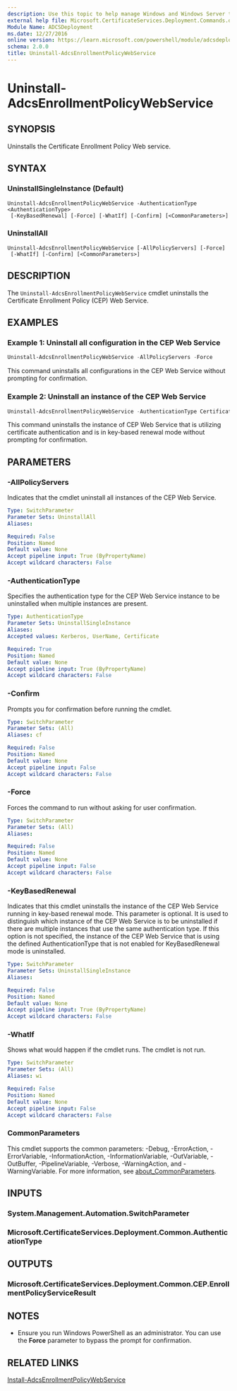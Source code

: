 ```yaml
---
description: Use this topic to help manage Windows and Windows Server technologies with Windows PowerShell.
external help file: Microsoft.CertificateServices.Deployment.Commands.dll-Help.xml
Module Name: ADCSDeployment
ms.date: 12/27/2016
online version: https://learn.microsoft.com/powershell/module/adcsdeployment/uninstall-adcsenrollmentpolicywebservice?view=windowsserver2025-ps&wt.mc_id=ps-gethelp
schema: 2.0.0
title: Uninstall-AdcsEnrollmentPolicyWebService
---
```


# Uninstall-AdcsEnrollmentPolicyWebService

## SYNOPSIS
Uninstalls the Certificate Enrollment Policy Web service.

## SYNTAX

### UninstallSingleInstance (Default)

```
Uninstall-AdcsEnrollmentPolicyWebService -AuthenticationType <AuthenticationType>
 [-KeyBasedRenewal] [-Force] [-WhatIf] [-Confirm] [<CommonParameters>]
```

### UninstallAll

```
Uninstall-AdcsEnrollmentPolicyWebService [-AllPolicyServers] [-Force]
 [-WhatIf] [-Confirm] [<CommonParameters>]
```

## DESCRIPTION

The `Uninstall-AdcsEnrollmentPolicyWebService` cmdlet uninstalls the Certificate Enrollment Policy
(CEP) Web Service.

## EXAMPLES

### Example 1: Uninstall all configuration in the CEP Web Service

```powershell
Uninstall-AdcsEnrollmentPolicyWebService -AllPolicyServers -Force
```

This command uninstalls all configurations in the CEP Web Service without prompting for
confirmation.

### Example 2: Uninstall an instance of the CEP Web Service

```powershell
Uninstall-AdcsEnrollmentPolicyWebService -AuthenticationType Certificate -KeyBasedRenewal -Force
```

This command uninstalls the instance of CEP Web Service that is utilizing certificate authentication
and is in key-based renewal mode without prompting for confirmation.

## PARAMETERS

### -AllPolicyServers

Indicates that the cmdlet uninstall all instances of the CEP Web Service.

```yaml
Type: SwitchParameter
Parameter Sets: UninstallAll
Aliases:

Required: False
Position: Named
Default value: None
Accept pipeline input: True (ByPropertyName)
Accept wildcard characters: False
```

### -AuthenticationType

Specifies the authentication type for the CEP Web Service instance to be uninstalled when multiple
instances are present.

```yaml
Type: AuthenticationType
Parameter Sets: UninstallSingleInstance
Aliases:
Accepted values: Kerberos, UserName, Certificate

Required: True
Position: Named
Default value: None
Accept pipeline input: True (ByPropertyName)
Accept wildcard characters: False
```

### -Confirm

Prompts you for confirmation before running the cmdlet.

```yaml
Type: SwitchParameter
Parameter Sets: (All)
Aliases: cf

Required: False
Position: Named
Default value: None
Accept pipeline input: False
Accept wildcard characters: False
```

### -Force

Forces the command to run without asking for user confirmation.

```yaml
Type: SwitchParameter
Parameter Sets: (All)
Aliases:

Required: False
Position: Named
Default value: None
Accept pipeline input: False
Accept wildcard characters: False
```

### -KeyBasedRenewal

Indicates that this cmdlet uninstalls the instance of the CEP Web Service running in key-based
renewal mode. This parameter is optional. It is used to distinguish which instance of the CEP Web
Service is to be uninstalled if there are multiple instances that use the same authentication type.
If this option is not specified, the instance of the CEP Web Service that is using the defined
AuthenticationType that is not enabled for KeyBasedRenewal mode is uninstalled.

```yaml
Type: SwitchParameter
Parameter Sets: UninstallSingleInstance
Aliases:

Required: False
Position: Named
Default value: None
Accept pipeline input: True (ByPropertyName)
Accept wildcard characters: False
```

### -WhatIf

Shows what would happen if the cmdlet runs. The cmdlet is not run.

```yaml
Type: SwitchParameter
Parameter Sets: (All)
Aliases: wi

Required: False
Position: Named
Default value: None
Accept pipeline input: False
Accept wildcard characters: False
```

### CommonParameters

This cmdlet supports the common parameters: -Debug, -ErrorAction, -ErrorVariable,
-InformationAction, -InformationVariable, -OutVariable, -OutBuffer, -PipelineVariable, -Verbose,
-WarningAction, and -WarningVariable. For more information, see
[about_CommonParameters](https://go.microsoft.com/fwlink/?LinkID=113216).

## INPUTS

### System.Management.Automation.SwitchParameter

### Microsoft.CertificateServices.Deployment.Common.AuthenticationType

## OUTPUTS

### Microsoft.CertificateServices.Deployment.Common.CEP.EnrollmentPolicyServiceResult

## NOTES

- Ensure you run Windows PowerShell as an administrator. You can use the **Force** parameter to
  bypass the prompt for confirmation.

## RELATED LINKS

[Install-AdcsEnrollmentPolicyWebService](./Install-AdcsEnrollmentPolicyWebService.md)

